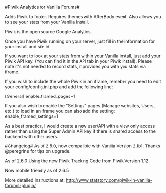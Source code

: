 ﻿#Piwik Analytics for Vanilla Forums#

Adds Piwik to footer. Requires themes with AfterBody event. Also allows you to see your stats from your Vanilla Install.

Piwik is the open source Google Analytics. 

Once you have Piwik running on your server, just fill in the information for your install and site id.

If you want to look at your stats from within your Vanilla install, just add your Piwik API key. (You can find it in the API tab in your Piwik install). Please note it's not needed to record stats, it provides you with you stats via iframe.

If you wish to include the whole Piwik in an iframe, remeber you need to edit your config/config.ini.php and add the following line:

[General]
enable_framed_pages=1

If you also wish to enable the "Settings" pages (Manage websites, Users, etc.) to load in an iframe you can also add the setting:
enable_framed_settings=1

As a best practice, I would create a new user/API with a view only access rather than using the Super Admin API key if there is shared access to the backend with other users. 

#Changelog#
As of 2.5.0, now compatible with Vanilla Version 2.1b1. Thanks @peregrine for tips on upgrade.

As of 2.6.0 Using the new Piwik Tracking Code from Piwik Version 1.12

Now mobile friendly as of 2.6.5

More detailed instructions at: http://www.statstory.com/piwik-in-vanilla-forums-plugin/